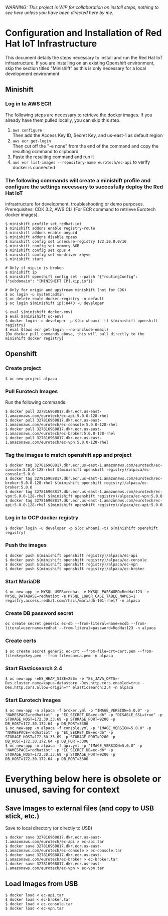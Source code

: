 *WARNING: This project is WIP for collaboration on install steps, nothing to see here unless you have been directed here by me.*

# Configuration and Installation of Red Hat IoT Infrastructure
This document details the steps necessary to install and run the Red Hat IoT infrastructure. If you are installing on an existing Openshift
environment, skip the section titled "Minishift" as this is only necessary for a local development environment.

## Minishift

### Log in to AWS ECR
The following steps are necessary to retrieve the docker images. If you already have them pulled locally, you can skip this step.
1. `aws configure`  
Then add the Access Key ID, Secret Key, and us-east-1 as default region
2. `aws ecr get-login`  
Then cut off the "-e none" from the end of the command and copy the resulting ocmmand to clipboard
3. Paste the resulting command and run it
4. `aws ecr list-images --repository-name eurotech/ec-api` to verify docker is connected

### The following commands will create a minishift profile and configure the settings necessary to succesfully deploy the Red Hat IoT 
infrastructure for development, troubleshooting or demo purposes.  
Prerequisites: CDK 3.2, AWS CLI (For ECR command to retrieve Eurotech docker images).

```
$ minishift profile set redhat-iot
$ minishift addons enable registry-route
$ minishift addons enable anyuid
$ minishift addons disable xpaas
$ minishift config set insecure-registry 172.30.0.0/16
$ minishift config set memory 8GB
$ minishift config set cpus 4
$ minishift config set vm-driver xhyve
$ minishift start

# Only if nip.io is broken
$ minishift ip
$ minishift openshift config set --patch '{"routingConfig": {"subdomain": "[MINISHIFT IP].xip.io"}}'

# Only for origin and upstream minishift (not for CDK)
$ oc login -u system:admin
$ oc delete route docker-registry -n default
$ oc login $(minishift ip):8443 -u developer

$ eval $(minishift docker-env)
$ eval $(minishift oc-env)
$ docker login -u developer -p $(oc whoami -t) $(minishift openshift registry)
$ eval $(aws ecr get-login --no-include-email)
[Do docker pull commands above, this will pull directly to the minishift docker registry]
```

## Openshift
### Create project  
```
$ oc new-project alpaca
```

### Pull Eurotech Images
Run the following commands:  
```
$ docker pull 327816968817.dkr.ecr.us-east-1.amazonaws.com/eurotech/ec-api:5.0.0-128-rhel
$ docker pull 327816968817.dkr.ecr.us-east-1.amazonaws.com/eurotech/ec-console:5.0.0-128-rhel
$ docker pull 327816968817.dkr.ecr.us-east-1.amazonaws.com/eurotech/ec-broker:5.0.0-128-rhel
$ docker pull 327816968817.dkr.ecr.us-east-1.amazonaws.com/eurotech/ec-vpn:5.0.0-128-rhel  
```

### Tag the images to match openshift app and project
```
$ docker tag 327816968817.dkr.ecr.us-east-1.amazonaws.com/eurotech/ec-console:5.0.0-128-rhel $(minishift openshift registry)/alpaca/ec-console:5.0.0
$ docker tag 327816968817.dkr.ecr.us-east-1.amazonaws.com/eurotech/ec-broker:5.0.0-128-rhel $(minishift openshift registry)/alpaca/ec-broker:5.0.0
$ docker tag 327816968817.dkr.ecr.us-east-1.amazonaws.com/eurotech/ec-vpn:5.0.0-128-rhel $(minishift openshift registry)/alpaca/ec-vpn:5.0.0
$ docker tag 327816968817.dkr.ecr.us-east-1.amazonaws.com/eurotech/ec-api:5.0.0-128-rhel $(minishift openshift registry)/alpaca/ec-api:5.0.0
```

### Log in to OCP docker registry
```
$ docker login -u developer -p $(oc whoami -t) $(minishift openshift registry)
```

### Push the images
```
$ docker push $(minishift openshift registry)/alpaca/ec-api
$ docker push $(minishift openshift registry)/alpaca/ec-console
$ docker push $(minishift openshift registry)/alpaca/ec-vpn
$ docker push $(minishift openshift registry)/alpaca/ec-broker
```

### Start MariaDB
```
$ oc new-app -e MYSQL_USER=redhat -e MYSQL_PASSWORD=RedHat123 -e MYSQL_DATABASE=redhatiot -e MYSQL_LOWER_CASE_TABLE_NAMES=1 registry.access.redhat.com/rhscl/mariadb-101-rhel7 -n alpaca
```

### Create DB password secret
```
oc create secret generic ec-db --from-literal=name=ecdb --from-literal=username=redhat --from-literal=password=RedHat123 -n alpaca
```

### Create certs
```
$ oc create secret generic ec-crt --from-file=crt=cert.pem --from-file=key=key.pem --from-file=ca=ca.pem -n alpaca
```

### Start Elasticsearch 2.4
```
$ oc new-app -eES_HEAP_SIZE=256m -e "ES_JAVA_OPTS=-Des.cluster.name=kapua-datastore -Des.http.cors.enabled=true -Des.http.cors.allow-origin=*" elasticsearch:2.4 -n alpaca
```


### Start Eurotech Images


```
$ oc new-app -n alpaca -f broker.yml -p "IMAGE_VERSION=5.0.0" -p "NAMESPACE=redhatiot" -p "EC_SECRET_DB=ec-db" -p "DISABLE_SSL=true" -p STORAGE_HOST=172.30.33.69 -p STORAGE_PORT=9200 -p DB_HOST=172.30.172.64 -p DB_PORT=3306
$ oc new-app -n alpaca -f console.yml -p "IMAGE_VERSION=5.0.0" -p "NAMESPACE=redhatiot" -p "EC_SECRET_DB=ec-db" -p STORAGE_HOST=172.30.33.69 -p STORAGE_PORT=9200 -p DB_HOST=172.30.172.64 -p DB_PORT=3306
$ oc new-app -n alpaca -f api.yml -p "IMAGE_VERSION=5.0.0" -p "NAMESPACE=redhatiot" -p "EC_SECRET_DB=ec-db" -p STORAGE_HOST=172.30.33.69 -p STORAGE_PORT=9200 -p DB_HOST=172.30.172.64 -p DB_PORT=3306
```




# Everything below here is obsolete or unused, saving for context

## Save Images to external files (and copy to USB stick, etc.)
Save to local directory (or directly to USB)  
```
$ docker save 327816968817.dkr.ecr.us-east-1.amazonaws.com/eurotech/ec-api > ec-api.tar
$ docker save 327816968817.dkr.ecr.us-east-1.amazonaws.com/eurotech/ec-console > ec-console.tar
$ docker save 327816968817.dkr.ecr.us-east-1.amazonaws.com/eurotech/ec-broker > ec-broker.tar
$ docker save 327816968817.dkr.ecr.us-east-1.amazonaws.com/eurotech/ec-vpn > ec-vpn.tar
```

## Load Images from USB
```
$ docker load < ec-api.tar
$ docker load < ec-broker.tar
$ docker load < ec-console.tar
$ docker load < ec-vpn.tar
```
